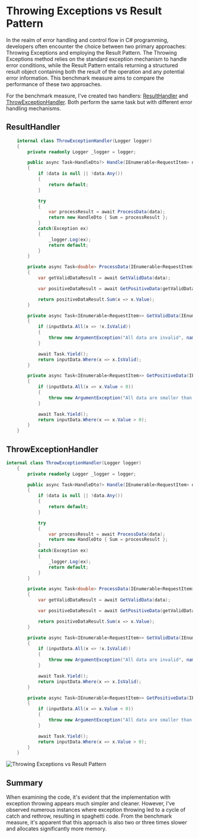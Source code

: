 # Throwing Exceptions vs Result Pattern
In the realm of error handling and control flow in C# programming, developers often encounter the choice between two primary approaches: Throwing Exceptions and employing the Result Pattern. The Throwing Exceptions method relies on the standard exception mechanism to handle error conditions, while the Result Pattern entails returning a structured result object containing both the result of the operation and any potential error information. This benchmark measure aims to compare the performance of these two approaches.

For the benchmark measure, I've created two handlers: [ResultHandler](#resulthandler) and [ThrowExceptionHandler](#throwexceptionhandler). Both perform the same task but with different error handling mechanisms.

## ResultHandler

```csharp
    internal class ThrowExceptionHandler(Logger logger)
    {
        private readonly Logger _logger = logger;

        public async Task<HandleDto?> Handle(IEnumerable<RequestItem> data)
        {
            if (data is null || !data.Any())
            {
                return default;
            }

            try
            {
                var processResult = await ProcessData(data);
                return new HandleDto { Sum = processResult };
            }
            catch(Exception ex)
            {
                _logger.Log(ex);
                return default;
            }
        }

        private async Task<double> ProcessData(IEnumerable<RequestItem> data)
        {
            var getValidDataResult = await GetValidData(data);

            var positiveDataResult = await GetPositiveData(getValidDataResult);

            return positiveDataResult.Sum(x => x.Value);
        }

        private async Task<IEnumerable<RequestItem>> GetValidData(IEnumerable<RequestItem> inputData)
        {
            if (inputData.All(x => !x.IsValid))
            {
                throw new ArgumentException("All data are invalid", nameof(inputData));
            }

            await Task.Yield();
            return inputData.Where(x => x.IsValid);
        }

        private async Task<IEnumerable<RequestItem>> GetPositiveData(IEnumerable<RequestItem> inputData)
        {
            if (inputData.All(x => x.Value < 0))
            {
                throw new ArgumentException("All data are smaller than 0", nameof(inputData));
            }

            await Task.Yield();
            return inputData.Where(x => x.Value > 0);
        }
    }
```

## ThrowExceptionHandler

```csharp
internal class ThrowExceptionHandler(Logger logger)
    {
        private readonly Logger _logger = logger;

        public async Task<HandleDto?> Handle(IEnumerable<RequestItem> data)
        {
            if (data is null || !data.Any())
            {
                return default;
            }

            try
            {
                var processResult = await ProcessData(data);
                return new HandleDto { Sum = processResult };
            }
            catch(Exception ex)
            {
                _logger.Log(ex);
                return default;
            }
        }

        private async Task<double> ProcessData(IEnumerable<RequestItem> data)
        {
            var getValidDataResult = await GetValidData(data);

            var positiveDataResult = await GetPositiveData(getValidDataResult);

            return positiveDataResult.Sum(x => x.Value);
        }

        private async Task<IEnumerable<RequestItem>> GetValidData(IEnumerable<RequestItem> inputData)
        {
            if (inputData.All(x => !x.IsValid))
            {
                throw new ArgumentException("All data are invalid", nameof(inputData));
            }

            await Task.Yield();
            return inputData.Where(x => x.IsValid);
        }

        private async Task<IEnumerable<RequestItem>> GetPositiveData(IEnumerable<RequestItem> inputData)
        {
            if (inputData.All(x => x.Value < 0))
            {
                throw new ArgumentException("All data are smaller than 0", nameof(inputData));
            }

            await Task.Yield();
            return inputData.Where(x => x.Value > 0);
        }
    }
```

![Throwing Exceptions vs Result Pattern](./doc/img/exceptionResult.png)

## Summary
When examining the code, it's evident that the implementation with exception throwing appears much simpler and cleaner. However, I've observed numerous instances where exception throwing led to a cycle of catch and rethrow, resulting in spaghetti code. From the benchmark measure, it's apparent that this approach is also two or three times slower and allocates significantly more memory.